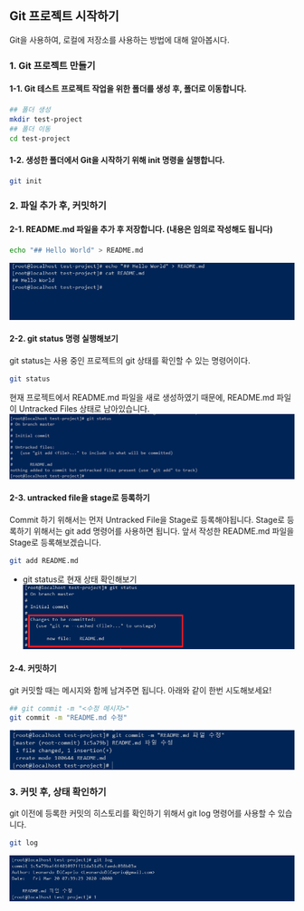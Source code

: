 Git 프로젝트 시작하기
----------------------
Git을 사용하여, 로컬에 저장소를 사용하는 방법에 대해 알아봅시다.

### 1. Git 프로젝트 만들기
#### 1-1. Git 테스트 프로젝트 작업을 위한 폴더를 생성 후, 폴더로 이동합니다.
``` bash
## 폴더 생성
mkdir test-project
## 폴더 이동
cd test-project
```
#### 1-2. 생성한 폴더에서 Git을 시작하기 위해 init 명령을 실행합니다.

``` bash
git init
```   
### 2. 파일 추가 후, 커밋하기

#### 2-1. README.md 파일을 추가 후 저장합니다. (내용은 임의로 작성해도 됩니다)
``` bash
echo "## Hello World" > README.md
```
![ex_screenshot](./assets//readme.png)

#### 2-2. git status 명령 실행해보기  
git status는 사용 중인 프로젝트의 git 상태를 확인할 수 있는 명령어이다.   
``` bash
git status
```
현재 프로젝트에서 README.md 파일을 새로 생성하였기 때문에, README.md 파일이 Untracked Files 상태로 남아있습니다.
![ex_screenshot](./assets//gitstatus.png)

#### 2-3. untracked file을 stage로 등록하기
Commit 하기 위해서는 먼저 Untracked File을 Stage로 등록해야됩니다. Stage로 등록하기 위해서는 git add 명령어를 사용하면 됩니다. 앞서 작성한 README.md 파일을 Stage로 등록해보겠습니다.
``` bash
git add README.md
```
- git status로 현재 상태 확인해보기
![ex_screenshot](./assets//gitadd.png)

#### 2-4. 커밋하기
git 커밋할 때는 메시지와 함께 남겨주면 됩니다. 아래와 같이 한번 시도해보세요!

``` bash
## git commit -m "<수정 메시지>"
git commit -m "README.md 수정"
```

![ex_screenshot](./assets//gitcommit.png)


### 3. 커밋 후, 상태 확인하기
git 이전에 등록한 커밋의 히스토리를 확인하기 위해서 git log 명령어를 사용할 수 있습니다. 
``` bash
git log
```
![ex_screenshot](./assets//gitlog.png)
